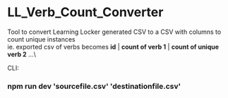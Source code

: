 # LL_Verb_Count_Converter

Tool to convert Learning Locker generated CSV to a CSV with columns to count unique instances\
ie. exported csv of verbs becomes **id** | **count of verb 1** | **count of unique verb 2** ...\


CLI: 
### npm run dev 'sourcefile.csv' 'destinationfile.csv'

